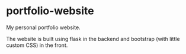 # portfolio-website
My personal portfolio website. 

The website is built using flask in the backend and bootstrap (with little custom CSS) in the front. 
